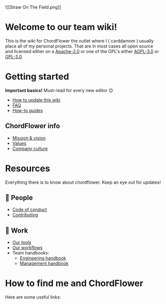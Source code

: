 ![[Straw On The Field.png]]

# Welcome to our team wiki!

This is the wiki for ChordFlower the outlet where I ( carddamom ) usually place all of my personal projects. That are in most cases all open source and licensed either on a [Apache-2.0](https://app.nuclino.com/t/b/a3ab482c-c92e-45cf-bf2c-d69c12df1aca) or one of the GPL's either [AGPL-3.0](https://app.nuclino.com/t/b/2c9e6505-e257-4f1d-8e32-b89cef94bb2d) or [GPL-3.0](https://app.nuclino.com/t/b/64723ac8-7203-4c45-bcaa-089841c558db).

# Getting started

**Important basics!** Must-read for every new editor 😉

- [How to update this wiki](https://help.nuclino.com/7ab0348e-use-internal-links)
- [FAQ](https://help.nuclino.com/7ab0348e-use-internal-links)
- [How-to guides](https://help.nuclino.com/7ab0348e-use-internal-links)

## ChordFlower info

- [Mission & vision](https://help.nuclino.com/7ab0348e-use-internal-links)
- [Values](https://help.nuclino.com/7ab0348e-use-internal-links)
- [Company culture](https://help.nuclino.com/7ab0348e-use-internal-links)

# Resources

Everything there is to know about chordflower. Keep an eye out for updates!

## 👤 People

- [Code of conduct](https://help.nuclino.com/7ab0348e-use-internal-links)
- [Contributing](https://app.nuclino.com/t/b/8dd28558-c170-48c4-9edc-e859661df908)

## 💼 Work

- [Our tools](https://help.nuclino.com/7ab0348e-use-internal-links)
- [Our workflows](https://help.nuclino.com/7ab0348e-use-internal-links)
- Team handbooks:
  - [Engineering handbook](https://help.nuclino.com/7ab0348e-use-internal-links)
  - [Management handbook](https://app.nuclino.com/t/b/77165fc8-6889-49d6-b973-a79de1db3503)

# How to find me and ChordFlower

Here are some useful links:


